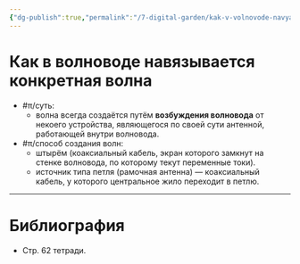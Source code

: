 ```yaml
---
{"dg-publish":true,"permalink":"/7-digital-garden/kak-v-volnovode-navyazyvaetsya-konkretnaya-volna/","dgHomeLink":true,"dgPassFrontmatter":false}
---
```



# Как в волноводе навязывается конкретная волна

- #π/суть:
	- волна всегда создаётся путём **возбуждения волновода** от некоего устройства, являющегося по своей сути антенной, работающей внутри волновода.
- #π/способ создания волн:
	- штырём (коаксиальный кабель, экран которого замкнут на стенке волновода, по которому текут переменные токи).
	- источник типа петля (рамочная антенна) — коаксиальный кабель, у которого центральное жило переходит в петлю.

---

# Библиография

- Стр. 62 тетради.